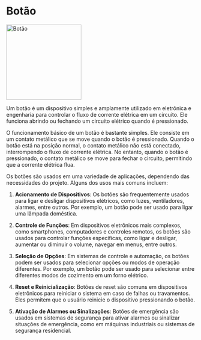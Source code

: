 # Botão
<img src="/img/botao.png" alt="Botão" width="200"/>

Um botão é um dispositivo simples e amplamente utilizado em eletrônica e engenharia para controlar o fluxo de corrente elétrica em um circuito. Ele funciona abrindo ou fechando um circuito elétrico quando é pressionado.

O funcionamento básico de um botão é bastante simples. Ele consiste em um contato metálico que se move quando o botão é pressionado. Quando o botão está na posição normal, o contato metálico não está conectado, interrompendo o fluxo de corrente elétrica. No entanto, quando o botão é pressionado, o contato metálico se move para fechar o circuito, permitindo que a corrente elétrica flua.

Os botões são usados em uma variedade de aplicações, dependendo das necessidades do projeto. Alguns dos usos mais comuns incluem:

1. **Acionamento de Dispositivos**: Os botões são frequentemente usados para ligar e desligar dispositivos elétricos, como luzes, ventiladores, alarmes, entre outros. Por exemplo, um botão pode ser usado para ligar uma lâmpada doméstica.

2. **Controle de Funções**: Em dispositivos eletrônicos mais complexos, como smartphones, computadores e controles remotos, os botões são usados para controlar funções específicas, como ligar e desligar, aumentar ou diminuir o volume, navegar em menus, entre outros.

3. **Seleção de Opções**: Em sistemas de controle e automação, os botões podem ser usados para selecionar opções ou modos de operação diferentes. Por exemplo, um botão pode ser usado para selecionar entre diferentes modos de cozimento em um forno elétrico.

4. **Reset e Reinicialização**: Botões de reset são comuns em dispositivos eletrônicos para reiniciar o sistema em caso de falhas ou travamentos. Eles permitem que o usuário reinicie o dispositivo pressionando o botão.

5. **Ativação de Alarmes ou Sinalizações**: Botões de emergência são usados em sistemas de segurança para ativar alarmes ou sinalizar situações de emergência, como em máquinas industriais ou sistemas de segurança residencial.
